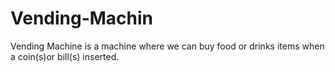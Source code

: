 # Vending-Machin


Vending Machine is a machine where we can buy food or drinks items when a coin(s)or bill(s) inserted.
